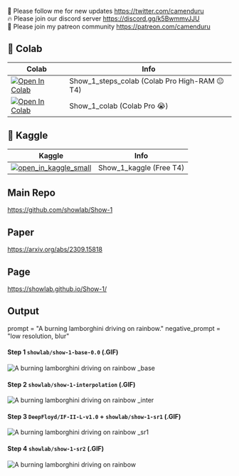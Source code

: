 🐣 Please follow me for new updates https://twitter.com/camenduru <br />
🔥 Please join our discord server https://discord.gg/k5BwmmvJJU <br />
🥳 Please join my patreon community https://patreon.com/camenduru <br />

## 🦒 Colab

| Colab | Info
| --- | --- |
[![Open In Colab](https://colab.research.google.com/assets/colab-badge.svg)](https://colab.research.google.com/github/camenduru/Show-1-colab/blob/main/Show_1_steps_colab.ipynb) | Show_1_steps_colab (Colab Pro High-RAM 😐 T4)
[![Open In Colab](https://colab.research.google.com/assets/colab-badge.svg)](https://colab.research.google.com/github/camenduru/Show-1-colab/blob/main/Show_1_colab.ipynb) | Show_1_colab (Colab Pro 😭)

## 🦆 Kaggle

| Kaggle | Info
| --- | --- |
[![open_in_kaggle_small](https://user-images.githubusercontent.com/54370274/228924833-17316feb-d0fe-4249-90ba-682930ba11e5.svg)](https://kaggle.com/camenduru/show-1) | Show_1_kaggle (Free T4)


## Main Repo
https://github.com/showlab/Show-1

## Paper
https://arxiv.org/abs/2309.15818

## Page
https://showlab.github.io/Show-1/

## Output

prompt = "A burning lamborghini driving on rainbow."
negative_prompt = "low resolution, blur"

#### Step 1 `showlab/show-1-base-0.0` (.GIF)
![A burning lamborghini driving on rainbow _base](https://github.com/camenduru/Show-1-colab/assets/54370274/591b4041-cf26-42ee-bae4-258495b79f80)

#### Step 2 `showlab/show-1-interpolation` (.GIF)
![A burning lamborghini driving on rainbow _inter](https://github.com/camenduru/Show-1-colab/assets/54370274/da6f82d5-2c2a-495f-b162-af6ff7fb4cfd)

#### Step 3 `DeepFloyd/IF-II-L-v1.0` + `showlab/show-1-sr1` (.GIF)
![A burning lamborghini driving on rainbow _sr1](https://github.com/camenduru/Show-1-colab/assets/54370274/c79f43bd-093e-4458-872b-e474545835ea)

#### Step 4 `showlab/show-1-sr2` (.GIF)
![A burning lamborghini driving on rainbow](https://github.com/camenduru/Show-1-colab/assets/54370274/34a5c0ef-3388-4720-b1f4-a8f9521e27a4)

